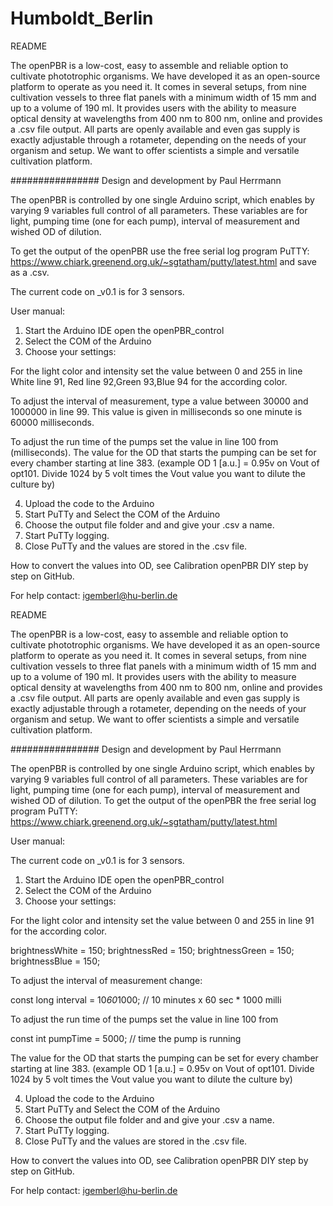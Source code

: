 # Humboldt_Berlin

README

The openPBR is a low-cost, easy to assemble and reliable option to cultivate phototrophic organisms. We have developed it as an open-source platform to operate as you need it. It comes in several setups, from nine cultivation vessels to three flat panels with a minimum width of 15 mm and up to a volume of 190 ml. It provides users with the ability to measure optical density at wavelengths from 400 nm to 800 nm, online and provides a .csv file output. All parts are openly available and even gas supply is exactly adjustable through a rotameter, depending on the needs of your organism and setup. We want to offer scientists a simple and versatile cultivation platform.

################
Design and development by Paul Herrmann

The openPBR is controlled by one single Arduino script, which enables by varying 9 variables full control of all parameters. 
These variables are for light, pumping time (one for each pump), interval of measurement and wished OD of dilution.

To get the output of the openPBR use the free serial log program PuTTY: https://www.chiark.greenend.org.uk/~sgtatham/putty/latest.html and save as a .csv.

The current code on _v0.1 is for 3 sensors. 

User manual:
1. Start the Arduino IDE open the openPBR_control
2. Select the COM of the Arduino
3. Choose your settings:

For the light color and intensity set the value between 0 and 255 in line White line 91, Red line 92,Green 93,Blue 94 for the according color.

To adjust the interval of measurement, type a value between 30000 and 1000000 in line 99. This value is given in milliseconds so one minute is 60000 milliseconds.

To adjust the run time of the pumps set the value in line 100 from (milliseconds).
The value for the OD that starts the pumping can be set for every chamber starting at line 383. (example OD 1 [a.u.] = 0.95v on Vout of opt101. Divide 1024 by 5 volt times the Vout value you want to dilute the culture by)
 
4. Upload the code to the Arduino
5. Start PuTTy and Select the COM of the Arduino
6. Choose the output file folder and and give your .csv a name.
7. Start PuTTy logging.
8. Close PuTTy and the values are stored in the .csv file.


How to convert the values into OD, see Calibration openPBR DIY step by step on GitHub.

For help contact: igemberl@hu-berlin.de 

README

The openPBR is a low-cost, easy to assemble and reliable option to cultivate phototrophic organisms. We have developed it as an open-source platform to operate as you need it. It comes in several setups, from nine cultivation vessels to three flat panels with a minimum width of 15 mm and up to a volume of 190 ml. It provides users with the ability to measure optical density at wavelengths from 400 nm to 800 nm, online and provides a .csv file output. All parts are openly available and even gas supply is exactly adjustable through a rotameter, depending on the needs of your organism and setup. We want to offer scientists a simple and versatile cultivation platform.

################
Design and development by Paul Herrmann

The openPBR is controlled by one single Arduino script, which enables by varying 9 variables full control of all parameters. 
These variables are for light, pumping time (one for each pump), interval of measurement and wished OD of dilution.
To get the output of the openPBR the free serial log program PuTTY: https://www.chiark.greenend.org.uk/~sgtatham/putty/latest.html


User manual:

The current code on _v0.1 is for 3 sensors. 

1. Start the Arduino IDE open the openPBR_control
2. Select the COM of the Arduino
3. Choose your settings:

For the light color and intensity set the value between 0 and 255 in line 91 for the according color.

brightnessWhite = 150;
brightnessRed = 150;
brightnessGreen = 150;
brightnessBlue = 150; 

To adjust the interval of measurement change:

const long interval = 10*60*1000; // 10 minutes x 60 sec * 1000 milli 

To adjust the run time of the pumps set the value in line 100 from 

const int pumpTime = 5000; // time the pump is running

The value for the OD that starts the pumping can be set for every chamber starting at line 383. (example OD 1 [a.u.] = 0.95v on Vout of opt101. Divide 1024 by 5 volt times the Vout value you want to dilute the culture by)
 
4. Upload the code to the Arduino
5. Start PuTTy and Select the COM of the Arduino
6. Choose the output file folder and and give your .csv a name.
7. Start PuTTy logging.
8. Close PuTTy and the values are stored in the .csv file.


How to convert the values into OD, see Calibration openPBR DIY step by step on GitHub.

For help contact: igemberl@hu-berlin.de 

